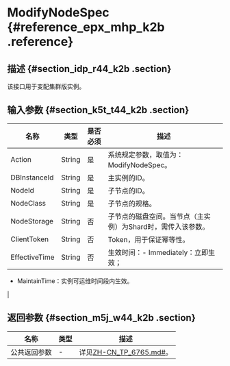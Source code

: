 # ModifyNodeSpec {#reference_epx_mhp_k2b .reference}

## 描述 {#section_idp_r44_k2b .section}

该接口用于变配集群版实例。

## 输入参数 {#section_k5t_t44_k2b .section}

|名称|类型|是否必须|描述|
|--|--|----|--|
|Action|String|是|系统规定参数，取值为：ModifyNodeSpec。|
|DBInstanceId|String|是|主实例的ID。|
|NodeId|String|是|子节点的ID。|
|NodeClass|String|是|子节点的规格。|
|NodeStorage|String|否|子节点的磁盘空间。当节点（主实例）为Shard时，需传入该参数。|
|ClientToken|String|否|Token，用于保证幂等性。|
|EffectiveTime|String|否|生效时间：-   Immediately：立即生效；
-   MaintainTime：实例可运维时间段内生效。

|

## 返回参数 {#section_m5j_w44_k2b .section}

|名称|类型|描述|
|--|--|--|
|公共返回参数|-|详见[ZH-CN\_TP\_6765.md\#](intl.zh-CN/.md#)。|

